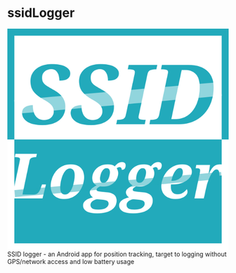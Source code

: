 ssidLogger
==========

<img src="logo.svg" align="right"> SSID logger - an Android app for position tracking, target to logging without GPS/network access and low battery usage

